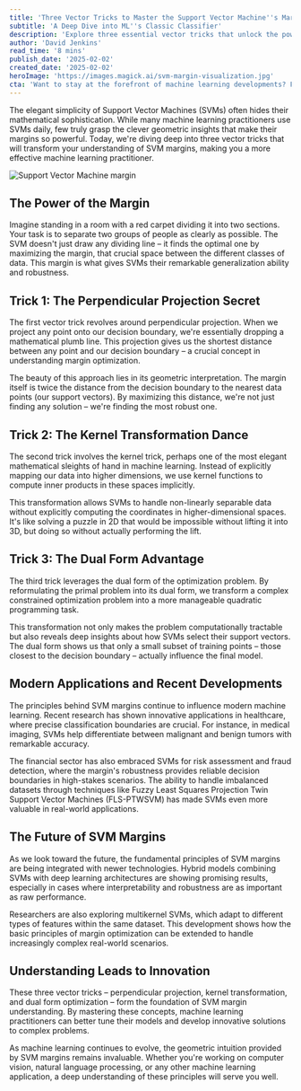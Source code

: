 ```yaml
---
title: 'Three Vector Tricks to Master the Support Vector Machine''s Margin'
subtitle: 'A Deep Dive into ML''s Classic Classifier'
description: 'Explore three essential vector tricks that unlock the power of Support Vector Machine margins and learn how they make SVMs one of machine learning''s most robust classifiers.'
author: 'David Jenkins'
read_time: '8 mins'
publish_date: '2025-02-02'
created_date: '2025-02-02'
heroImage: 'https://images.magick.ai/svm-margin-visualization.jpg'
cta: 'Want to stay at the forefront of machine learning developments? Follow MagickAI on LinkedIn for regular insights into AI fundamentals and cutting-edge developments that can enhance your machine learning expertise.'
---
```


The elegant simplicity of Support Vector Machines (SVMs) often hides their mathematical sophistication. While many machine learning practitioners use SVMs daily, few truly grasp the clever geometric insights that make their margins so powerful. Today, we're diving deep into three vector tricks that will transform your understanding of SVM margins, making you a more effective machine learning practitioner.

![Support Vector Machine margin](https://i.magick.ai/PIXE/1738522006284_magick_img.webp)

## The Power of the Margin

Imagine standing in a room with a red carpet dividing it into two sections. Your task is to separate two groups of people as clearly as possible. The SVM doesn't just draw any dividing line – it finds the optimal one by maximizing the margin, that crucial space between the different classes of data. This margin is what gives SVMs their remarkable generalization ability and robustness.

## Trick 1: The Perpendicular Projection Secret

The first vector trick revolves around perpendicular projection. When we project any point onto our decision boundary, we're essentially dropping a mathematical plumb line. This projection gives us the shortest distance between any point and our decision boundary – a crucial concept in understanding margin optimization.

The beauty of this approach lies in its geometric interpretation. The margin itself is twice the distance from the decision boundary to the nearest data points (our support vectors). By maximizing this distance, we're not just finding any solution – we're finding the most robust one.

## Trick 2: The Kernel Transformation Dance

The second trick involves the kernel trick, perhaps one of the most elegant mathematical sleights of hand in machine learning. Instead of explicitly mapping our data into higher dimensions, we use kernel functions to compute inner products in these spaces implicitly.

This transformation allows SVMs to handle non-linearly separable data without explicitly computing the coordinates in higher-dimensional spaces. It's like solving a puzzle in 2D that would be impossible without lifting it into 3D, but doing so without actually performing the lift.

## Trick 3: The Dual Form Advantage

The third trick leverages the dual form of the optimization problem. By reformulating the primal problem into its dual form, we transform a complex constrained optimization problem into a more manageable quadratic programming task.

This transformation not only makes the problem computationally tractable but also reveals deep insights about how SVMs select their support vectors. The dual form shows us that only a small subset of training points – those closest to the decision boundary – actually influence the final model.

## Modern Applications and Recent Developments

The principles behind SVM margins continue to influence modern machine learning. Recent research has shown innovative applications in healthcare, where precise classification boundaries are crucial. For instance, in medical imaging, SVMs help differentiate between malignant and benign tumors with remarkable accuracy.

The financial sector has also embraced SVMs for risk assessment and fraud detection, where the margin's robustness provides reliable decision boundaries in high-stakes scenarios. The ability to handle imbalanced datasets through techniques like Fuzzy Least Squares Projection Twin Support Vector Machines (FLS-PTWSVM) has made SVMs even more valuable in real-world applications.

## The Future of SVM Margins

As we look toward the future, the fundamental principles of SVM margins are being integrated with newer technologies. Hybrid models combining SVMs with deep learning architectures are showing promising results, especially in cases where interpretability and robustness are as important as raw performance.

Researchers are also exploring multikernel SVMs, which adapt to different types of features within the same dataset. This development shows how the basic principles of margin optimization can be extended to handle increasingly complex real-world scenarios.

## Understanding Leads to Innovation

These three vector tricks – perpendicular projection, kernel transformation, and dual form optimization – form the foundation of SVM margin understanding. By mastering these concepts, machine learning practitioners can better tune their models and develop innovative solutions to complex problems.

As machine learning continues to evolve, the geometric intuition provided by SVM margins remains invaluable. Whether you're working on computer vision, natural language processing, or any other machine learning application, a deep understanding of these principles will serve you well.